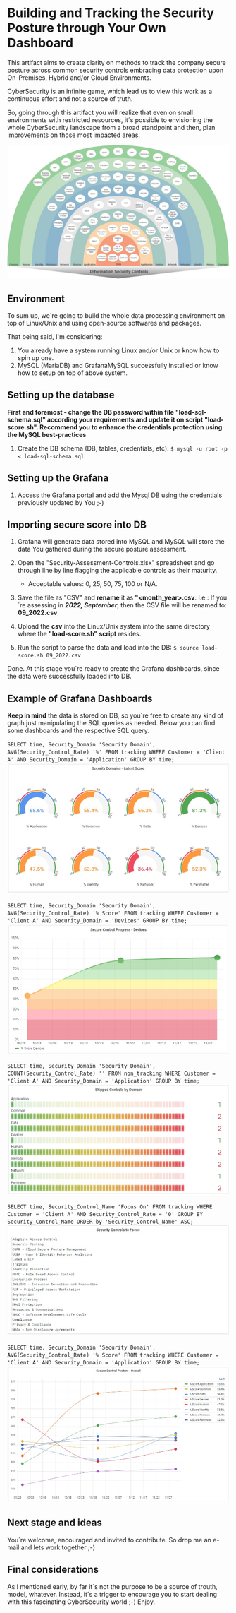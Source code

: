 # Building and Tracking the Security Posture through Your Own Dashboard

This artifact aims to create clarity on methods to track the company secure posture across common security controls embracing data protection upon On-Premises, Hybrid and/or Cloud Environments.

CyberSecurity is an infinite game, which lead us to view this work as a continuous effort and not a source of truth.

So, going through this artifact you will realize that even on small environments with restricted resources, it´s possible to envisioning the whole CyberSecurity landscape from a broad standpoint and then, plan improvements on those most impacted areas.

![InformationSecurityControl](https://github.com/robertson-diasjr/security-labs/blob/main/PostureDashboard/6.jpg)

## Environment

To sum up, we´re going to build the whole data processing environment on top of Linux/Unix and using open-source softwares and packages.

That being said, I'm considering:

1. You already have a system running Linux and/or Unix or know how to spin up one.
2. MySQL (MariaDB) and GrafanaMySQL successfully installed or know how to setup on top of above system.

## Setting up the database

**First and foremost - change the DB password within file "load-sql-schema.sql" according your requirements and update it on script "load-score.sh". Recommend you to enhance the credentials protection using the MySQL best-practices**

1. Create the DB schema (DB, tables, credentials, etc): `$ mysql -u root -p < load-sql-schema.sql`

## Setting up the Grafana
1. Access the Grafana portal and add the Mysql DB using the credentials previously updated by You ;-)

## Importing secure score into DB
1. Grafana will generate data stored into MySQL and MySQL will store the data You gathered during the secure posture assessment.

2. Open the "Security-Assessment-Controls.xlsx" spreadsheet and go through line by line flagging the applicable controls as their maturity.
   - Acceptable values: 0, 25, 50, 75, 100 or N/A.

3. Save the file as "CSV" and **rename** it as **"<month_year>.csv**. I.e.: If you´re assessing in ***2022, September***, then the CSV file will be renamed to: **09_2022.csv**

4. Upload the **csv** into the Linux/Unix system into the same directory where the **"load-score.sh" script** resides.

5. Run the script to parse the data and load into the DB: `$ source load-score.sh 09_2022.csv`

Done. At this stage you´re ready to create the Grafana dashboards, since the data were successfully loaded into DB.

## Example of Grafana Dashboards

**Keep in mind** the data is stored on DB, so you´re free to create any kind of graph just manipulating the SQL queries as needed. 
Below you can find some dashboards and the respective SQL query.


`SELECT time, Security_Domain 'Security Domain', AVG(Security_Control_Rate) '%' FROM tracking WHERE Customer = 'Client A' AND Security_Domain = 'Application' GROUP BY time;`
![Latest_Score](https://github.com/robertson-diasjr/security-labs/blob/main/PostureDashboard/1.jpg)

`SELECT time, Security_Domain 'Security Domain', AVG(Security_Control_Rate) '% Score' FROM tracking WHERE Customer = 'Client A' AND Security_Domain = 'Devices' GROUP BY time;`
![Progress](https://github.com/robertson-diasjr/security-labs/blob/main/PostureDashboard/2.jpg)

`SELECT time, Security_Domain 'Security Domain', COUNT(Security_Control_Rate) '' FROM non_tracking WHERE Customer = 'Client A' AND Security_Domain = 'Application' GROUP BY time;`
![Progress](https://github.com/robertson-diasjr/security-labs/blob/main/PostureDashboard/3.jpg)

`SELECT time, Security_Control_Name 'Focus On' FROM tracking WHERE Customer = 'Client A' AND Security_Control_Rate = '0' GROUP BY Security_Control_Name ORDER by 'Security_Control_Name' ASC;`
![ToFocus](https://github.com/robertson-diasjr/security-labs/blob/main/PostureDashboard/4.jpg)

`SELECT time, Security_Domain 'Security Domain', AVG(Security_Control_Rate) '% Score' FROM tracking WHERE Customer = 'Client A' AND Security_Domain = 'Application' GROUP BY time;`
![OverallPosture](https://github.com/robertson-diasjr/security-labs/blob/main/PostureDashboard/5.jpg)

## Next stage and ideas
You´re welcome, encouraged and invited to contribute. So drop me an e-mail and lets work together ;-)

## Final considerations
As I mentioned early, by far it´s not the purpose to be a source of trouth, model, whatever. Instead, it´s a trigger to encourage you to start dealing with this fascinating CyberSecurity world ;-) Enjoy.
